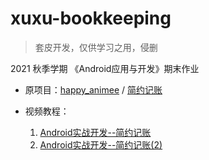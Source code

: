 # xuxu-bookkeeping

> 套皮开发，仅供学习之用，侵删

2021 秋季学期 《Android应用与开发》期末作业

- 原项目：[happy_animee](https://gitee.com/happyanimee) / [简约记账](https://gitee.com/happyanimee/simple-bookkeeping)

- 视频教程：

  1. [Android实战开发--简约记账](https://www.bilibili.com/video/BV1Ey4y1k73N)
  2. [Android实战开发--简约记账(2)](https://www.bilibili.com/video/BV1hZ4y1V7E3)

